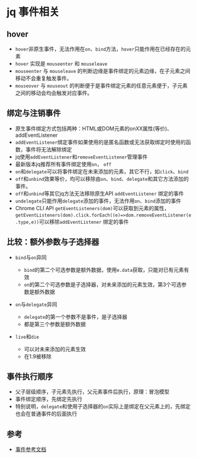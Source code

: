 # jq 事件相关

## hover

* `hover`非原生事件，无法作用在`on`、`bind`方法，`hover`只能作用在已经存在的元素
* `hover` 实现是 `mouseenter` 和 `mouseleave`
* `mouseenter` 与 `mouseleave` 的判断边缘是事件绑定的元素边缘，在子元素之间移动不会重复触发事件。
* `mouseover` 与 `mouseout` 的判断便于是事件绑定元素的任意元素便于，子元素之间的移动会均会触发对应事件。

## 绑定与注销事件

* 原生事件绑定方式包括两种：HTML或DOM元素的onXX属性(等价)、addEventListener
* `addEventListener`绑定事件如果使用的是匿名函数或无法获取绑定时使用的函数，事件将无法解除绑定
* jq使用`addEventListener`和`removeEventListener`管理事件
* 最新版本jq推荐所有事件绑定使用`on`， `off`
* `on`和`delegate`可以将事件绑定在未来添加的元素，其它不行，如`click`、`bind`
* `off`和`unbind`效果等价，均可以移除由`on`、`bind`、`delegate`和其它方法添加的事件。
* `off`和`unbind`等其它jq方法无法移除原生API `addEventListener` 绑定的事件
* `undelegate`只能作用`delegate`添加的事件，无法作用`on`、`bind`添加的事件
* Chrome CLI API `getEventListeners(dom)`可以获取到元素的属性，`getEventListeners(dom).click.forEach((e)=>dom.removeEventListener(e.type,e))`可以移除`addEventListener` 绑定的事件

## 比较：额外参数与子选择器

* `bind`与`on`异同

  * `bind`的第二个可选参数是额外数据，使用`e.data`获取，只能对已有元素有效
  * `on`的第二个可选参数是子选择器，对未来添加的元素生效，第3个可选参数是额外数据

* `on`与`delegate`异同
  
  * `delegate`的第一个参数不是事件，是子选择器
  * 都是第三个参数是额外数据

* `live`和`die`

  * 可以对未来添加的元素生效
  * 在1.9被移除

## 事件执行顺序

* 父子层级顺序，子元素先执行，父元素事件后执行，原理：冒泡模型
* 事件绑定顺序，先绑定先执行
* 特别说明，`delegate`和使用子选择器的`on`实际上是绑定在父元素上的，先绑定也会在普通事件的后面执行

## 参考

* [事件参考文档](https://www.runoob.com/jquery/jquery-ref-events.html)
